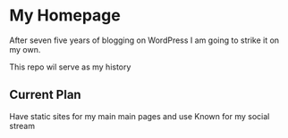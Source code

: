 # My Homepage

After seven five years of blogging on WordPress I am going to strike it on my own.

This repo wil serve as my history

## Current Plan

Have static sites for my main main pages and use Known for my social stream

